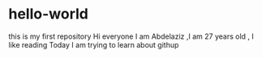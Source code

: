 # hello-world
this is my first repository
Hi everyone
I am Abdelaziz ,I am 27 years old , I like reading
Today I am trying to learn about githup
